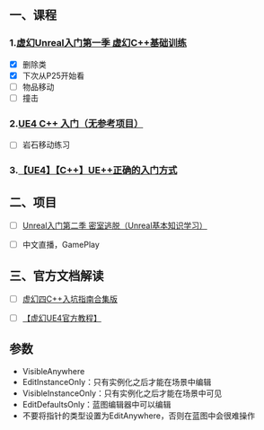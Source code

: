 ## 一、课程
### 1.[虚幻Unreal入门第一季 虚幻C++基础训练](https://www.bilibili.com/video/BV1nL411j7E1)
- [x] 删除类
- [x] 下次从P25开始看
- [ ] 物品移动
- [ ] 撞击

### 2.[UE4 C++ 入门（无参考项目）](https://www.bilibili.com/video/BV1RE411d7J8)
- [ ] 岩石移动练习

### 3.[【UE4】【C++】UE++正确的入门方式](https://space.bilibili.com/453151910/channel/collectiondetail?sid=40224)

## 二、项目
- [ ] [Unreal入门第二季 密室逃脱（Unreal基本知识学习）](https://www.bilibili.com/video/BV1rt411e79C)

- [ ] 中文直播，GamePlay

## 三、官方文档解读
- [ ] [虚幻四C++入坑指南合集版](https://www.bilibili.com/video/BV14K411J7v2)
- [ ] [【虚幻UE4官方教程】](https://www.bilibili.com/video/BV1GS4y1L7aP)


## 参数
- VisibleAnywhere
- EditInstanceOnly：只有实例化之后才能在场景中编辑
- VisibleInstanceOnly：只有实例化之后才能在场景中可见
- EditDefaultsOnly：蓝图编辑器中可以编辑
- 不要将指针的类型设置为EditAnywhere，否则在蓝图中会很难操作
